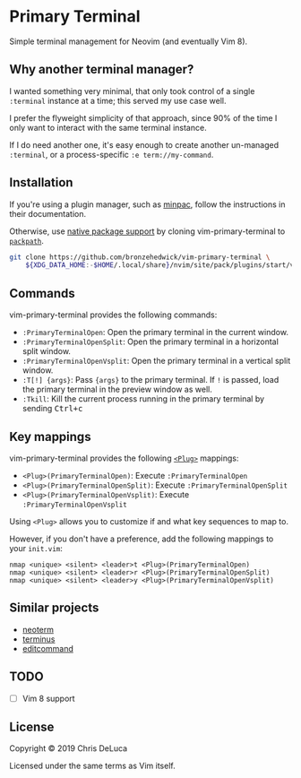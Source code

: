 # Primary Terminal

Simple terminal management for Neovim (and eventually Vim 8).

## Why another terminal manager?

I wanted something very minimal, that only took control of a single
`:terminal` instance at a time; this served my use case well.

I prefer the flyweight simplicity of that approach, since 90% of the
time I only want to interact with the same terminal instance.

If I do need another one, it's easy enough to create another un-managed
`:terminal`, or a process-specific `:e term://my-command`.

## Installation

If you're using a plugin manager, such as [minpac](https://github.com/k-takata/minpac),
follow the instructions in their documentation.

Otherwise, use [native package support](https://neovim.io/doc/user/repeat.html#packages) by cloning vim-primary-terminal to [`packpath`](https://neovim.io/doc/user/options.html#packpath).

```sh
git clone https://github.com/bronzehedwick/vim-primary-terminal \
    ${XDG_DATA_HOME:-$HOME/.local/share}/nvim/site/pack/plugins/start/vim-primary-terminal
```

## Commands

vim-primary-terminal provides the following commands:

- `:PrimaryTerminalOpen`: Open the primary terminal in the current window.
- `:PrimaryTerminalOpenSplit`: Open the primary terminal in a horizontal split window.
- `:PrimaryTerminalOpenVsplit`: Open the primary terminal in a vertical split window.
- `:T[!] {args}`: Pass `{args}` to the primary terminal. If `!` is passed, load the primary terminal in the preview window as well.
- `:Tkill`: Kill the current process running in the primary terminal by sending <kbd>Ctrl+c</kbd>

## Key mappings

vim-primary-terminal provides the following [`<Plug>`](https://neovim.io/doc/user/map.html#%3CPlug%3E) mappings:

- `<Plug>(PrimaryTerminalOpen)`: Execute `:PrimaryTerminalOpen`
- `<Plug>(PrimaryTerminalOpenSplit)`: Execute `:PrimaryTerminalOpenSplit`
- `<Plug>(PrimaryTerminalOpenVsplit)`: Execute `:PrimaryTerminalOpenVsplit`

Using `<Plug>` allows you to customize if and what key sequences to map to.

However, if you don't have a preference, add the following mappings to
your `init.vim`:

```vim
nmap <unique> <silent> <leader>t <Plug>(PrimaryTerminalOpen)
nmap <unique> <silent> <leader>r <Plug>(PrimaryTerminalOpenSplit)
nmap <unique> <silent> <leader>y <Plug>(PrimaryTerminalOpenVsplit)
```

## Similar projects

- [neoterm](https://github.com/kassio/neoterm)
- [terminus](https://github.com/brettanomyces/nvim-terminus)
- [editcommand](https://github.com/brettanomyces/nvim-editcommand)

## TODO

- [ ] Vim 8 support

## License

Copyright © 2019 Chris DeLuca

Licensed under the same terms as Vim itself.
